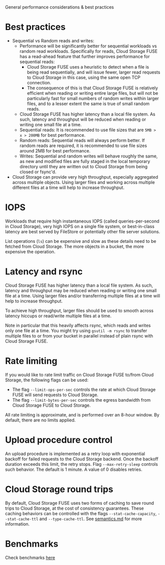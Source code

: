 General performance considerations & best practices

# Best practices

- Sequential vs Random reads and writes:
     - Performance will be significantly better for sequential workloads vs random read workloads. Specifically for reads, Cloud Storage FUSE has a read-ahead feature that further improves performance for sequential reads:  
          - Cloud Storage FUSE uses a heuristic to detect when a file is being read sequentially, and will issue fewer, larger read requests to Cloud Storage in this case, using the same open TCP connection.
          - The consequence of this is that Cloud Storage FUSE is relatively efficient when reading or writing entire large files, but will not be particularly fast for small numbers of random writes within larger files, and to a lesser extent the same is true of small random reads.
     - Cloud Storage FUSE has higher latency than a local file system. As such, latency and throughput will be reduced when reading or writing one small file at a time.
     - Sequential reads: It is recommended to use file sizes that are ```5MB > x > 200MB``` for best performance.
     - Random reads: Sequential reads will always perform better. If random reads are required, it is recommended to use file sizes around 2MB for best performance.
     - Writes: Sequential and random writes will behave roughly the same, as new and modified files are fully staged in the local temporary directory until they are written out to Cloud Storage from being closed or fsync'd. 
- Cloud Storage can provide very high throughput, especially aggregated across multiple objects. Using larger files and working across multiple different files at a time will help to increase throughput.

# IOPS

Workloads that require high instantaneous IOPS (called queries-per-second in Cloud Storage), very high IOPS on a single file system, or best-in-class latency are best served by FileStore or potentially other file server solutions.

List operations (```ls```) can be expensive and slow as these details need to be fetched from Cloud Storage. The more objects in a bucket, the more expensive the operation. 

# Latency and rsync

Cloud Storage FUSE has higher latency than a local file system. As such, latency and throughput may be reduced when reading or writing one small file at a time. Using larger files and/or transferring multiple files at a time will help to increase throughput.

To achieve high throughput, larger files should be used to smooth across latency hiccups or read/write multiple files at a time.

Note in particular that this heavily affects rsync, which reads and writes only one file at a time. You might try using ```gsutil -m rsync``` to transfer multiple files to or from your bucket in parallel instead of plain rsync with Cloud Storage FUSE.

# Rate limiting

If you would like to rate limit traffic on Cloud Storage FUSE to/from Cloud Storage, the following flags can be used:

- The flag ```--limit-ops-per-sec``` controls the rate at which Cloud Storage FUSE will send requests to Cloud Storage.
- The flag ```--limit-bytes-per-sec``` controls the egress bandwidth from Cloud Storage FUSE to Cloud Storage.

All rate limiting is approximate, and is performed over an 8-hour window. By default, there are no limits applied.

# Upload procedure control

An upload procedure is implemented as a retry loop with exponential backoff for failed requests to the Cloud Storage backend. Once the backoff duration exceeds this limit, the retry stops. Flag ```--max-retry-sleep``` controls such behavior. The default is 1 minute. A value of 0 disables retries.

# Cloud Storage round trips

By default, Cloud Storage FUSE uses two forms of caching to save round trips to Cloud Storage, at the cost of consistency guarantees. These caching behaviors can be controlled with the flags ```--stat-cache-capacity```, ```--stat-cache-ttl``` and ```--type-cache-ttl```. See [semantics.md](https://github.com/GoogleCloudPlatform/gcsfuse/blob/master/docs/semantics.md) for more information.

# Benchmarks

Check benchmarks [here](https://github.com/GoogleCloudPlatform/gcsfuse/blob/master/docs/benchmarks.md)
